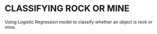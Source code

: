 # CLASSIFYING ROCK OR MINE

Using Logistic Regression model to classify whether an object is rock or mine.
